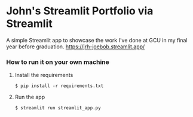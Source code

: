 # John's Streamlit Portfolio via Streamlit

A simple Streamlit app to showcase the work I've done at GCU in my final year before graduation.
https://jrh-joebob.streamlit.app/

### How to run it on your own machine

1. Install the requirements

   ```
   $ pip install -r requirements.txt
   ```

2. Run the app

   ```
   $ streamlit run streamlit_app.py
   ```
